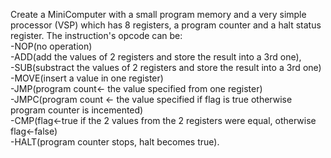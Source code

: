   Create a MiniComputer with a small program memory and a very simple processor (VSP) which has 8 registers, a program counter and a halt status register. The instruction's opcode can be:       
-NOP(no operation)          
-ADD(add the values of 2 registers and store the result into a 3rd one),        
-SUB(substract the values of 2 registers and store the result into a 3rd one)    
-MOVE(insert a value in one register)   
-JMP(program count<- the value specified from one register)   
-JMPC(program count <- the value specified if flag is true otherwise program counter is incemented)   
-CMP(flag<-true if the 2 values from the 2 registers were equal, otherwise flag<-false)   
-HALT(program counter stops, halt becomes true). 


